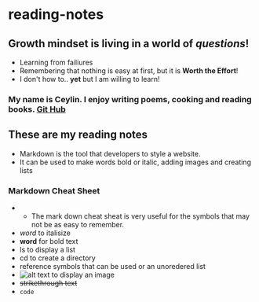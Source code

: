 # reading-notes


## Growth mindset is living in a world of *questions*!
- Learning from failiures 
- Remembering that nothing is easy at first, but it is **Worth the Effort**!
- I don't how to.. **yet** but I am willing to learn!


### My name is Ceylin. I enjoy writing poems, cooking and reading books. [Git Hub](https://github.com/CeylinBrooks)


## These are my reading notes

* Markdown is the tool that developers to style a website.
* It can be used to make words bold or italic, adding images and creating lists 


### Markdown Cheat Sheet

+ * The mark down cheat sheat is very useful for the symbols that may not be as easy to remember.
+ *word* to italisize
+ **word** for bold text
+ ls to display a list 
+ cd to create a directory
+ reference symbols that can be used or an unoredered list
+ ![alt text](image.jpg) to display an image
+ ~~strikethrough text~~
+ `code`



